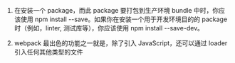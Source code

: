 1. 在安装一个 package，而此 package 要打包到生产环境 bundle 中时，你应该使用 npm install --save。如果你在安装一个用于开发环境目的的 package 时（例如，linter, 测试库等），你应该使用 npm install --save-dev。

2. webpack 最出色的功能之一就是，除了引入 JavaScript，还可以通过 loader 引入任何其他类型的文件
